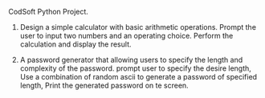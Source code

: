CodSoft Python Project.

1. Design a simple calculator with basic arithmetic operations. 
   Prompt the user to input two numbers and an operating choice.
   Perform the calculation and display the result.

2. A password generator that allowing users to specify the length and complexity
   of the password.
   prompt user to specify the desire length, Use a combination of random ascii to 
   generate a password of specified length, Print the generated password on te screen.
